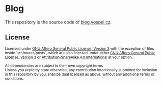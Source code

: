 # Blog
This repository is the source code of [blog.vospel.cz](https://blog.vospel.cz).

## License
<sup>
Licensed under <a href="LICENSE-AGPL">GNU Affero General Public License, Version 3</a> with the exception of files
inside `src/routes/posts`, which are also licensed under either
<a href="LICENSE-AGPL">GNU Affero General Public License, Version 3</a> or
<a href="LICENSE-CC-BY-SA">Attribution-ShareAlike 4.0 International</a> at your option.
<br><br>
All dependencies are subject to their own copyright terms
</sup>
<br>
<sub>
Unless you explicitly state otherwise, any contribution intentionally submitted
for inclusion in this repository by you, shall be dual licensed as above, without any additional terms or conditions.
</sub>
